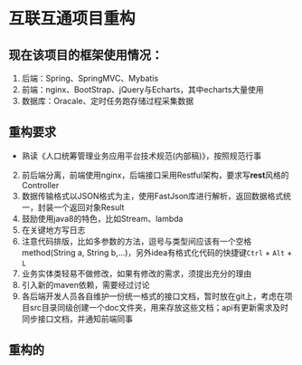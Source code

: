 # 互联互通项目重构
## 现在该项目的框架使用情况：
1. 后端：Spring、SpringMVC、Mybatis
2. 前端：nginx、BootStrap、jQuery与Echarts，其中echarts大量使用
3. 数据库：Oracale、定时任务跑存储过程采集数据


## 重构要求
- 熟读《人口统筹管理业务应用平台技术规范(内部稿)》，按照规范行事
2. 前后端分离，前端使用nginx，后端接口采用Restful架构，要求写**rest**风格的Controller
3. 数据传输格式以JSON格式为主，使用FastJson库进行解析，返回数据格式统一，封装一个返回对象Result
4. 鼓励使用java8的特色，比如Stream、lambda
4. 在关键地方写日志
5. 注意代码排版，比如多参数的方法，逗号与类型间应该有一个空格 method(String a, String b,...)，另外idea有格式化代码的快捷键``Ctrl`` + ``Alt`` + ``L``
6. 业务实体类轻易不做修改，如果有修改的需求，须提出充分的理由
7. 引入新的maven依赖，需要经过讨论
8. 各后端开发人员各自维护一份统一格式的接口文档，暂时放在git上，考虑在项目src目录同级创建一个doc文件夹，用来存放这些文档；api有更新需求及时同步接口文档，并通知前端同事

## 重构的